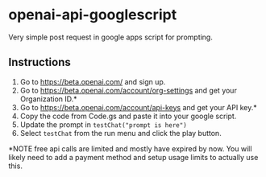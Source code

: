 # openai-api-googlescript
Very simple post request in google apps script for prompting.

## Instructions
1. Go to https://beta.openai.com/ and sign up.
2. Go to https://beta.openai.com/account/org-settings and get your Organization ID.*
3. Go to https://beta.openai.com/account/api-keys and get your API key.*
4. Copy the code from Code.gs and paste it into your google script.
5. Update the prompt in ```testChat("prompt is here")```
6. Select ```testChat``` from the run menu and click the play button.


*NOTE free api calls are limited and mostly have expired by now. You will likely need to add a payment method and setup usage limits to actually use this.

